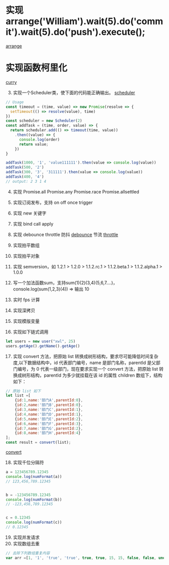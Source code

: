 # 实现 arrange('William').wait(5).do('commit').wait(5).do('push').execute();
[arrange](arrange.ts)
# 实现函数柯里化
[curry](curry.ts)

3. 实现一个Scheduler类，使下面的代码能正确输出。
[scheduler](scheduler.ts)

```javascript
// Usage
const timeout = (time, value) => new Promise(resolve => {
  setTimeout(() => resolve(value), time)
})
const scheduler = new Scheduler(2)
const addTask = (time, order, value) => {
  return scheduler.add(() => timeout(time, value))
    .then((value) => {
      console.log(order)
      return value;
    })
}

addTask(1000, '1', 'value111111').then(value => console.log(value))
addTask(500, '2')
addTask(300, '3', '311111').then(value => console.log(value))
addTask(400, '4')
// output: 2 3 1 4
```

4. 实现 Promise.all Promise.any Promise.race Promise.allsettled
5. 实现订阅发布，支持 on off once trigger
6. 实现 new 关键字
7. 实现 bind call apply
8. 实现 debounce throttle
防抖
[debounce](debounce.ts)
节流
[throttle](throttle.ts)

9. 实现拍平数组
10. 实现拍平对象
11. 实现 semversion，如 1.2.1 > 1.2.0 > 1.1.2.rc.1 > 1.1.2.beta.1 > 1.1.2.alpha.1 > 1.0.0
12. 写一个加法函数sum，支持sum(1)(2)(3,4)(5,6,7….)，console.log(sum(1,2,3)(4)) => 输出 10
13. 实时 fps 计算
14. 实现深拷贝
15. 实现模版变量
16. 实现如下链式调用

```javascript
let users = new user("xwl", 25)
users.getAge().getName().getAge()

```
17. 实现 convert 方法，把原始 list 转换成树形结构，要求尽可能降低时间复杂度,以下数据结构中，id 代表部门编号，name 是部门名称，parentId 是父部门编号，为 0 代表一级部门，现在要求实现一个 convert 方法，把原始 list 转换成树形结构，parentId 为多少就挂载在该 id 的属性 children 数组下，结构如下：
```javascript
// 原始 list 如下
let list =[
    {id:1,name:'部门A',parentId:0},
    {id:2,name:'部门B',parentId:0},
    {id:3,name:'部门C',parentId:1},
    {id:4,name:'部门D',parentId:1},
    {id:5,name:'部门E',parentId:2},
    {id:6,name:'部门F',parentId:3},
    {id:7,name:'部门G',parentId:2},
    {id:8,name:'部门H',parentId:4}
];
const result = convert(list);
```
[convert](convert.ts)

18. 实现千位分隔符
```javascript
a = 123456789.12345
console.log(numFormat(a))
// 123,456,789.12345


b = -123456789.12345
console.log(numFormat(b))
// -123,456,789.12345


c = 0.12345
console.log(numFormat(c))
// 0.12345
```

19. 实现并发请求
20. 实现数组去重
```javascript
// 去除下列数组重复内容
var arr =[1, '1', 'true', 'true', true, true, 15, 15, false, false, undefined, undefined, null, null, NaN, NaN,'NaN', 0, 0, 'a', 'a', {}, {}]
```
